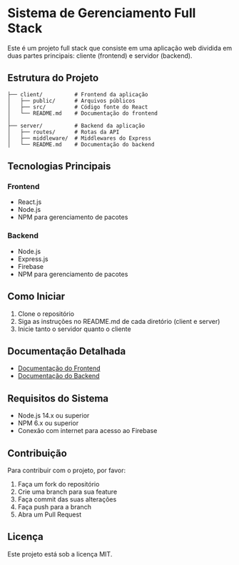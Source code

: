# Sistema de Gerenciamento Full Stack

Este é um projeto full stack que consiste em uma aplicação web dividida em duas partes principais: cliente (frontend) e servidor (backend).

## Estrutura do Projeto

```
├── client/          # Frontend da aplicação
│   ├── public/      # Arquivos públicos
│   ├── src/         # Código fonte do React
│   └── README.md    # Documentação do frontend
│
├── server/          # Backend da aplicação
│   ├── routes/      # Rotas da API
│   ├── middleware/  # Middlewares do Express
│   └── README.md    # Documentação do backend
```

## Tecnologias Principais

### Frontend
- React.js
- Node.js
- NPM para gerenciamento de pacotes

### Backend
- Node.js
- Express.js
- Firebase
- NPM para gerenciamento de pacotes

## Como Iniciar

1. Clone o repositório
2. Siga as instruções no README.md de cada diretório (client e server)
3. Inicie tanto o servidor quanto o cliente

## Documentação Detalhada

- [Documentação do Frontend](./client/README.md)
- [Documentação do Backend](./server/README.md)

## Requisitos do Sistema

- Node.js 14.x ou superior
- NPM 6.x ou superior
- Conexão com internet para acesso ao Firebase

## Contribuição

Para contribuir com o projeto, por favor:

1. Faça um fork do repositório
2. Crie uma branch para sua feature
3. Faça commit das suas alterações
4. Faça push para a branch
5. Abra um Pull Request

## Licença

Este projeto está sob a licença MIT.